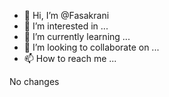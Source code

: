 - 👋 Hi, I’m @Fasakrani
- 👀 I’m interested in ...
- 🌱 I’m currently learning ...
- 💞️ I’m looking to collaborate on ...
- 📫 How to reach me ...

<!---
Fasakrani/Fasakrani is a ✨ special ✨ repository because its `README.md` (this file) appears on your GitHub profile.
You can click the Preview link to take a look at your changes.
--->
No changes
